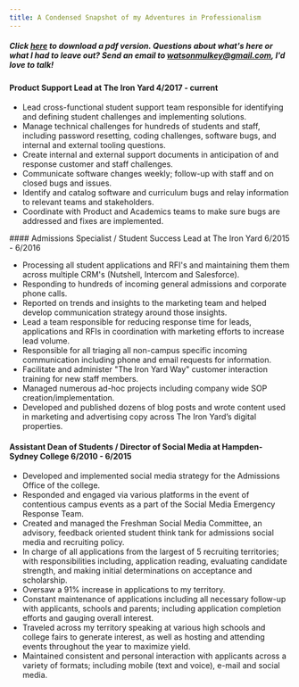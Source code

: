 ```yaml
---
title: A Condensed Snapshot of my Adventures in Professionalism 
---
```

##### Click [here](https://www.visualcv.com/watson-mulkey) to download a pdf version. Questions about what's here or what I had to leave out? Send an email to watsonmulkey@gmail.com, I'd love to talk!

#### Product Support Lead at The Iron Yard                                     4/2017 -  current
<ul>
<li>Lead cross-functional student support team responsible for identifying and defining student challenges and implementing solutions.</li>
<li>Manage technical challenges for hundreds of students and staff, including password resetting, coding challenges, software bugs, and internal and external tooling questions.</li>
<li>Create internal and external support documents in anticipation of and response customer and staff challenges.</li> 
<li>Communicate software changes weekly; follow-up  with staff and on closed bugs and issues.</li>
<li>Identify and catalog software and curriculum bugs and relay information to relevant teams and stakeholders.</li>
<li>Coordinate with Product and Academics teams to make sure bugs are addressed and fixes are implemented.</li> 
</ul>
#### Admissions Specialist / Student Success Lead at The Iron Yard             6/2015 - 6/2016

<ul>
<li>Processing all student applications and RFI's and maintaining them them across multiple CRM's (Nutshell, Intercom and Salesforce).</li> 
<li>Responding to hundreds of incoming general admissions and corporate phone calls.</li> 
<li>Reported on trends and insights to the marketing team and helped develop communication strategy around those insights.</li> 
<li>Lead a team responsible for reducing response time for leads, applications and RFIs in coordination with marketing efforts to increase lead volume.</li>
<li>Responsible for all triaging all non-campus specific incoming communication including phone and email requests for information.</li>
<li>Facilitate and administer "The Iron Yard Way" customer interaction training for new staff members.</li>
<li>Managed numerous ad-hoc projects including company wide SOP creation/implementation.</li> 
<li>Developed and published dozens of blog posts and wrote content used in marketing and advertising copy across The Iron Yard’s digital properties.</li>  
</ul>

#### Assistant Dean of Students / Director of Social Media at Hampden-Sydney College                     6/2010 - 6/2015

<ul>
<li>Developed and implemented social media strategy for the Admissions Office of the college.</li>
<li>Responded and engaged via various platforms in the event of contentious campus events as a part of the Social Media Emergency Response Team.</li>
<li>Created and managed the Freshman Social Media Committee, an advisory, feedback oriented student think tank for admissions social media and recruiting policy.</li>
<li>In charge of all applications from the largest of 5 recruiting territories; with responsibilities including, application reading, evaluating candidate strength, and making initial determinations on acceptance and scholarship.</li>
<li>Oversaw a 91% increase in applications to my territory.</li> 
<li>Constant maintenance of applications including all necessary follow-up with applicants, schools and parents; including application completion efforts and gauging overall interest.</li>
<li>Traveled across my territory speaking at various high schools and college fairs to generate interest, as well as hosting and attending events throughout the year to maximize yield.</li>
<li>Maintained consistent and personal interaction with applicants across a variety of formats; including mobile (text and voice), e-mail and social media.</li>


